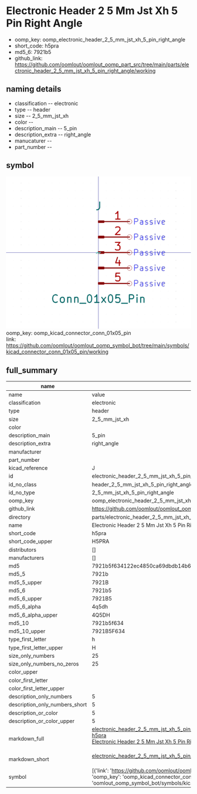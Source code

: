 # Electronic Header 2 5 Mm Jst Xh 5 Pin Right Angle

  
* oomp_key: oomp_electronic_header_2_5_mm_jst_xh_5_pin_right_angle 
* short_code: h5pra
* md5_6: 7921b5  
* github_link: https://github.com/oomlout/oomlout_oomp_part_src/tree/main/parts/electronic_header_2_5_mm_jst_xh_5_pin_right_angle/working  
## naming details
* classification -- electronic
* type -- header
* size -- 2_5_mm_jst_xh
* color -- 
* description_main -- 5_pin
* description_extra -- right_angle
* manucaturer -- 
* part_number -- 



## symbol

![](symbol/0/working/working_600.png)  
oomp_key: oomp_kicad_connector_conn_01x05_pin  
link: https://github.com/oomlout/oomlout_oomp_symbol_bot/tree/main/symbols/kicad_connector_conn_01x05_pin/working  


## full_summary
| name | value | 
| --- | --- | 
| name | value | 
| classification | electronic | 
| type | header | 
| size | 2_5_mm_jst_xh | 
| color |  | 
| description_main | 5_pin | 
| description_extra | right_angle | 
| manufacturer |  | 
| part_number |  | 
| kicad_reference | J | 
| id | electronic_header_2_5_mm_jst_xh_5_pin_right_angle | 
| id_no_class | header_2_5_mm_jst_xh_5_pin_right_angle | 
| id_no_type | 2_5_mm_jst_xh_5_pin_right_angle | 
| oomp_key | oomp_electronic_header_2_5_mm_jst_xh_5_pin_right_angle | 
| github_link | https://github.com/oomlout/oomlout_oomp_part_src/tree/main/parts/electronic_header_2_5_mm_jst_xh_5_pin_right_angle/working | 
| directory | parts/electronic_header_2_5_mm_jst_xh_5_pin_right_angle | 
| name | Electronic Header 2 5 Mm Jst Xh 5 Pin Right Angle | 
| short_code | h5pra | 
| short_code_upper | H5PRA | 
| distributors | [] | 
| manufacturers | [] | 
| md5 | 7921b5f634122ec4850ca69dbdb14b64 | 
| md5_5 | 7921b | 
| md5_5_upper | 7921B | 
| md5_6 | 7921b5 | 
| md5_6_upper | 7921B5 | 
| md5_6_alpha | 4q5dh | 
| md5_6_alpha_upper | 4Q5DH | 
| md5_10 | 7921b5f634 | 
| md5_10_upper | 7921B5F634 | 
| type_first_letter | h | 
| type_first_letter_upper | H | 
| size_only_numbers | 25 | 
| size_only_numbers_no_zeros | 25 | 
| color_upper |  | 
| color_first_letter |  | 
| color_first_letter_upper |  | 
| description_only_numbers | 5 | 
| description_only_numbers_short | 5 | 
| description_or_color | 5 | 
| description_or_color_upper | 5 | 
| markdown_full | [electronic_header_2_5_mm_jst_xh_5_pin_right_angle](https://github.com/oomlout/oomlout_oomp_part_src/tree/main/parts/electronic_header_2_5_mm_jst_xh_5_pin_right_angle/working)<br>[h5pra](https://github.com/oomlout/oomlout_oomp_part_src/tree/main/parts/electronic_header_2_5_mm_jst_xh_5_pin_right_angle/working)<br>[Electronic Header 2 5 Mm Jst Xh 5 Pin Right Angle](https://github.com/oomlout/oomlout_oomp_part_src/tree/main/parts/electronic_header_2_5_mm_jst_xh_5_pin_right_angle/working)<br><br> | 
| markdown_short | [electronic_header_2_5_mm_jst_xh_5_pin_right_angle](https://github.com/oomlout/oomlout_oomp_part_src/tree/main/parts/electronic_header_2_5_mm_jst_xh_5_pin_right_angle/working)<br><br> | 
| symbol | [{'link': 'https://github.com/oomlout/oomlout_oomp_symbol_bot/tree/main/symbols/kicad_connector_conn_01x05_pin', 'oomp_key': 'oomp_kicad_connector_conn_01x05_pin', 'directory': 'oomlout_oomp_symbol_bot/symbols/kicad_connector_conn_01x05_pin//working/working.kicad_sym'}] | 
